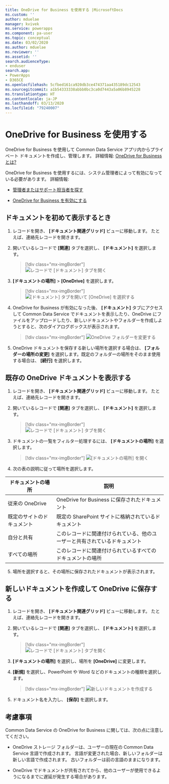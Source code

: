 ```yaml
---
title: OneDrive for Business を使用する |MicrosoftDocs
ms.custom: ''
author: mduelae
manager: kvivek
ms.service: powerapps
ms.component: pa-user
ms.topic: conceptual
ms.date: 03/02/2020
ms.author: mduelae
ms.reviewer: ''
ms.assetid: ''
search.audienceType:
- enduser
search.app:
- PowerApps
- D365CE
ms.openlocfilehash: 5cfbed161ca920db3ce474371aa435189dc12543
ms.sourcegitcommit: a1b54333338abbb0bc3ca0d7443a5a06b8945228
ms.translationtype: HT
ms.contentlocale: ja-JP
ms.lasthandoff: 03/13/2020
ms.locfileid: "79240007"
---
```

# <a name="use-onedrive-for-business"></a>OneDrive for Business を使用する 

OneDrive for Business を使用して Common Data Service アプリ内からプライベート ドキュメントを作成し、管理します。 詳細情報: [OneDrive for Business とは?](https://support.office.com/article/What-is-OneDrive-for-Business-187f90af-056f-47c0-9656-cc0ddca7fdc2)


OneDrive for Business を使用するには、システム管理者によって有効になっている必要があります。 詳細情報:

-   [管理者またはサポート担当者を探す](find-admin.md)  

-   [OneDrive for Business を有効にする](https://docs.microsoft.com/power-platform/admin/enable-onedrive-for-business)  


## <a name="the-first-time-you-view-your-documents"></a>ドキュメントを初めて表示するとき  

1. レコードを開き、 **[ドキュメント関連グリッド]** ビューに移動します。 たとえば、連絡先レコードを開きます。

2.  開いているレコードで **[関連]** タブを選択し、 **[ドキュメント]** を選択します。

     > [!div class="mx-imgBorder"]
     > ![レコードで [ドキュメント] タブを開く](media/onedrive_nav.png "レコードで [ドキュメント] タブを開く")

3.  **[ドキュメントの場所]**  >  **[OneDrive]** を選択します。

     > [!div class="mx-imgBorder"]
     > ![[ドキュメント] タブを開いて [OneDrive] を選択する](media/onedrive_menu.png "[ドキュメント] タブを開いて [OneDrive] を選択する")

4. OneDrive for Business が有効になった後、 **[ドキュメント]** タブにアクセスして Common Data Service でドキュメントを表示したり、OneDrive にファイルをアップロードしたり、新しいドキュメントやフォルダーを作成しようとすると、次のダイアログボックスが表示されます。  

    > [!div class="mx-imgBorder"]
    > ![OneDrive フォルダーを変更する](media/setup_onedrive.png "OneDrive フォルダーを変更する")  

5. OneDrive ドキュメントを保存する新しい場所を選択する場合は、 **[フォルダーの場所の変更]** を選択します。既定のフォルダーの場所をそのまま使用する場合は、 **[続行]** を選択します。

  
## <a name="view-existing-onedrive-documents"></a>既存の OneDrive ドキュメントを表示する 
 
1. レコードを開き、 **[ドキュメント関連グリッド]** ビューに移動します。 たとえば、連絡先レコードを開きます。

2. 開いているレコードで **[関連]** タブを選択し、 **[ドキュメント]** を選択します。
 
    > [!div class="mx-imgBorder"]
    > ![レコードで [ドキュメント] タブを開く](media/onedrive_nav.png "レコードで [ドキュメント] タブを開く")
 
3. ドキュメントの一覧をフィルター処理するには、 **[ドキュメントの場所]** を選択します。

    > [!div class="mx-imgBorder"]
    > ![[ドキュメントの場所] を開く](media/onedrive_doc_location.png "[ドキュメントの場所] を開く")

4.  次の表の説明に従って場所を選択します。  

   |    ドキュメントの場所      |  説明                                   |
   |---------------------------|------------------------------------------------|
   |      従来の OneDrive             | OneDrive for Business に保存されたドキュメント      |
   | 既定のサイトのドキュメント | 既定の SharePoint サイトに格納されているドキュメント  |
   | 自分と共有            | このレコードに関連付けられている、他のユーザーと共有されているドキュメント<!--note from editor: Edit okay? I haven't seen an "app record" defined.-->    |
   |  すべての場所            |     このレコードに関連付けられているすべてのドキュメントの場所     |

5. 場所を選択すると、その場所に保存されたドキュメントが表示されます。

## <a name="create-a-new-document-and-save-it-to-onedrive"></a>新しいドキュメントを作成して OneDrive に保存する

1. レコードを開き、 **[ドキュメント関連グリッド]** ビューに移動します。 たとえば、連絡先レコードを開きます。

2. 開いているレコードで **[関連]** タブを選択し、 **[ドキュメント]** を選択します。
 
    > [!div class="mx-imgBorder"]
    > ![レコードで [ドキュメント] タブを開く](media/onedrive_nav.png "レコードで [ドキュメント] タブを開く")

2. **[ドキュメントの場所]** を選択し、場所を **[OneDrive]** に変更します。

3. **[新規]** を選択し、PowerPoint や Word などのドキュメントの種類を選択します。 

    > [!div class="mx-imgBorder"]
    > ![新しいドキュメントを作成する](media/onedrive_new_doc.png "新しいドキュメントを作成する")

4. ドキュメント名を入力し、 **[保存]** を選択します。  


## <a name="things-to-consider"></a>考慮事項 

Common Data Service の OneDrive for Business に関しては、次の点に注意してください。

- OneDrive ストレージ フォルダーは、ユーザーの現在の Common Data Service 言語で作成されます。 言語が変更された場合、新しいフォルダーは新しい言語で作成されます。 古いフォルダーは前の言語のままになります。  

- OneDrive でドキュメントが共有されてから、他のユーザーが使用できるようになるまでに遅延が発生する場合があります。 
